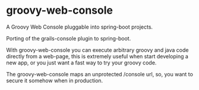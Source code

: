 # groovy-web-console
A Groovy Web Console pluggable into spring-boot projects.

Porting of the grails-console plugin to spring-boot.

With groovy-web-console you can execute arbitrary groovy and java code directly from a web-page, this is extremely useful
when start developing a new app, or you just want a fast way to try your groovy code.

The groovy-web-console maps an unprotected /console url, so, you want to secure it somehow when in production.


